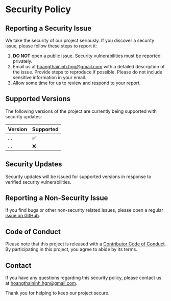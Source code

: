 # Security Policy

## Reporting a Security Issue

We take the security of our project seriously. If you discover a security issue, please follow these steps to report it:

1. **DO NOT** open a public issue. Security vulnerabilities must be reported privately.
2. Email us at [hoangthaininh.hgn@gmail.com](hoangthaininh.hgn@gmail.com) with a detailed description of the issue. Provide steps to reproduce if possible. Please do not include sensitive information in your email.
3. Allow some time for us to review and respond to your report.

## Supported Versions

The following versions of the project are currently being supported with security updates:

| Version | Supported          |
| ------- | ------------------ |
|   ...   | :white_check_mark: |
|   ...   | :x:                |

## Security Updates

Security updates will be issued for supported versions in response to verified security vulnerabilities.

## Reporting a Non-Security Issue

If you find bugs or other non-security related issues, please open a regular [issue on GitHub](https://github.com/lilwxs/__graduationThesis_VibeVerse/issues).

## Code of Conduct

Please note that this project is released with a [Contributor Code of Conduct](CODE_OF_CONDUCT.md). By participating in this project, you agree to abide by its terms.

## Contact

If you have any questions regarding this security policy, please contact us at [hoangthaininh.hgn@gmail.com](hoangthaininh.hgn@gmail.com).

Thank you for helping to keep our project secure.
